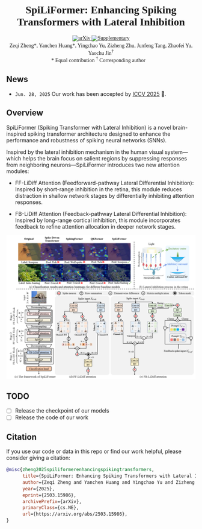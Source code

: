 <div align="center" style="font-family: charter;">
<h1>SpiLiFormer: Enhancing Spiking Transformers with Lateral Inhibition</h1>
<a href="https://arxiv.org/pdf/2503.15986" target="_blank">
    <img alt="arXiv" src="https://img.shields.io/badge/arXiv-SpiLiFormer-red?logo=arxiv" height="20" />
</a>
<a href="https://openreview.net/attachment?id=M4DTKg3PNr&name=supplementary_material" target="_blank">
    <img alt="Supplementary" src="https://img.shields.io/badge/📑_Supplementary-SpiLiFormer-ffc107?color=FFCF50&logoColor=white" height="20" />
</a>

<div>
    Zeqi Zheng*<sup></sup>,</span>
    Yanchen Huang*<sup></sup>,</span>
    Yingchao Yu<sup></sup>,</span>
    Zizheng Zhu<sup></sup>,</span>
    Junfeng Tang<sup></sup>,</span>
    Zhaofei Yu<sup></sup>,</span>
    Yaochu Jin<sup>&dagger;</sup></span>
</div>

<div>
    * Equal contribution <sup>&dagger;</sup> Corresponding author&emsp;
</div>

</div>

## News
* `Jun. 28, 2025` Our work has been accepted by [ICCV 2025](https://iccv.thecvf.com/) 🎉.

## Overview
SpiLiFormer (Spiking Transformer with Lateral Inhibition) is a novel brain-inspired spiking transformer architecture designed to enhance the performance and robustness of spiking neural networks (SNNs). 

Inspired by the lateral inhibition mechanism in the human visual system—which helps the brain focus on salient regions by suppressing responses from neighboring neurons—SpiLiFormer introduces two new attention modules:

- FF-LiDiff Attention (Feedforward-pathway Lateral Differential Inhibition): Inspired by short-range inhibition in the retina, this module reduces distraction in shallow network stages by differentially inhibiting attention responses.

- FB-LiDiff Attention (Feedback-pathway Lateral Differential Inhibition): Inspired by long-range cortical inhibition, this module incorporates feedback to refine attention allocation in deeper network stages.

![My Image](assets/SpiLiFormer.png)

## TODO
- [ ] Release the checkpoint of our models
- [ ] Release the code of our work

## Citation
If you use our code or data in this repo or find our work helpful, please consider giving a citation:

``` bibtex
@misc{zheng2025spiliformerenhancingspikingtransformers,
      title={SpiLiFormer: Enhancing Spiking Transformers with Lateral Inhibition}, 
      author={Zeqi Zheng and Yanchen Huang and Yingchao Yu and Zizheng Zhu and Junfeng Tang and Zhaofei Yu and Yaochu Jin},
      year={2025},
      eprint={2503.15986},
      archivePrefix={arXiv},
      primaryClass={cs.NE},
      url={https://arxiv.org/abs/2503.15986}, 
}
